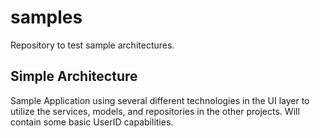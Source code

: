 # samples
Repository to test sample architectures.

## Simple Architecture
Sample Application using several different technologies in the UI layer to utilize the services, models, and repositories in the other projects.  Will contain some basic UserID capabilities.
